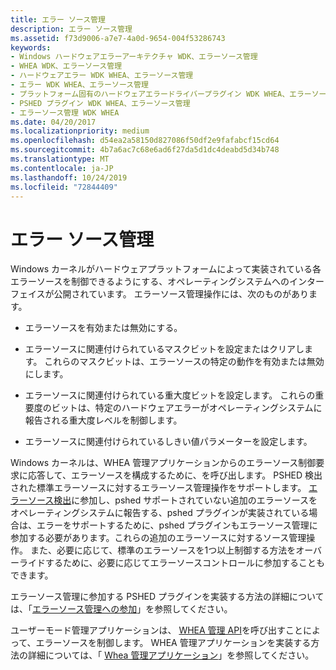 ```yaml
---
title: エラー ソース管理
description: エラー ソース管理
ms.assetid: f73d9006-a7e7-4a0d-9654-004f53286743
keywords:
- Windows ハードウェアエラーアーキテクチャ WDK、エラーソース管理
- WHEA WDK、エラーソース管理
- ハードウェアエラー WDK WHEA、エラーソース管理
- エラー WDK WHEA、エラーソース管理
- プラットフォーム固有のハードウェアエラードライバープラグイン WDK WHEA、エラーソース管理
- PSHED プラグイン WDK WHEA、エラーソース管理
- エラーソース管理 WDK WHEA
ms.date: 04/20/2017
ms.localizationpriority: medium
ms.openlocfilehash: d54ea2a58150d827086f50df2e9fafabcf15cd64
ms.sourcegitcommit: 4b7a6ac7c68e6ad6f27da5d1dc4deabd5d34b748
ms.translationtype: MT
ms.contentlocale: ja-JP
ms.lasthandoff: 10/24/2019
ms.locfileid: "72844409"
---
```

# <a name="error-source-control"></a>エラー ソース管理


Windows カーネルがハードウェアプラットフォームによって実装されている各エラーソースを制御できるようにする、オペレーティングシステムへのインターフェイスが公開されています。 エラーソース管理操作には、次のものがあります。

-   エラーソースを有効または無効にする。

-   エラーソースに関連付けられているマスクビットを設定またはクリアします。 これらのマスクビットは、エラーソースの特定の動作を有効または無効にします。

-   エラーソースに関連付けられている重大度ビットを設定します。 これらの重要度のビットは、特定のハードウェアエラーがオペレーティングシステムに報告される重大度レベルを制御します。

-   エラーソースに関連付けられているしきい値パラメーターを設定します。

Windows カーネルは、WHEA 管理アプリケーションからのエラーソース制御要求に応答して、エラーソースを構成するために、を呼び出します。 PSHED 検出された標準エラーソースに対するエラーソース管理操作をサポートします。 [エラーソース検出](error-source-discovery.md)に参加し、pshed サポートされていない追加のエラーソースをオペレーティングシステムに報告する、pshed プラグインが実装されている場合は、エラーをサポートするために、pshed プラグインもエラーソース管理に参加する必要があります。これらの追加のエラーソースに対するソース管理操作。 また、必要に応じて、標準のエラーソースを1つ以上制御する方法をオーバーライドするために、必要に応じてエラーソースコントロールに参加することもできます。

エラーソース管理に参加する PSHED プラグインを実装する方法の詳細については、「[エラーソース管理への参加](participating-in-error-source-control.md)」を参照してください。

ユーザーモード管理アプリケーションは、 [WHEA 管理 API](https://docs.microsoft.com/windows-hardware/drivers/ddi/_whea/)を呼び出すことによって、エラーソースを制御します。 WHEA 管理アプリケーションを実装する方法の詳細については、「 [Whea 管理アプリケーション](whea-management-applications.md)」を参照してください。

 

 




